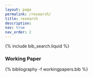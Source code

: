 ```yaml
---
layout: page
permalink: /research/
title: research
description: 
nav: true
nav_order: 2
---
```


<!-- _pages/publications.md -->

<!-- Bibsearch Feature -->

{% include bib_search.liquid %}

### Working Paper

<div class="publications">

{% bibliography -f workingpapers.bib %}

</div>


